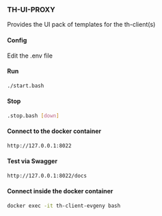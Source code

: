 ### TH-UI-PROXY ###
Provides the UI pack of templates for the th-client(s)

#### Config ####
Edit the .env file


#### Run ####
```bash
./start.bash
```

#### Stop ####
```bash
.stop.bash [down]
```

#### Connect to the docker container ####
```bash
http://127.0.0.1:8022
```

#### Test via Swagger ####
```bash
http://127.0.0.1:8022/docs
```

#### Connect inside the docker container ####
```bash
docker exec -it th-client-evgeny bash
```
